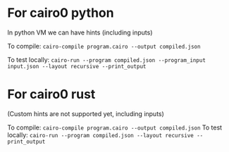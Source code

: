 # For cairo0 python

In python VM we can have hints (including inputs)

To compile: `cairo-compile program.cairo --output compiled.json`

To test locally: `cairo-run --program compiled.json --program_input input.json --layout recursive --print_output`

# For cairo0 rust

(Custom hints are not supported yet, including inputs)

To compile: `cairo-compile program.cairo --output compiled.json`
To test locally: `cairo-run --program compiled.json --layout recursive --print_output`
